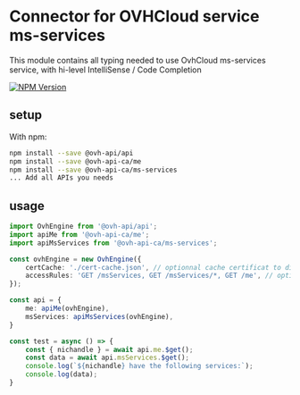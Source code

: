 # Connector for OVHCloud service ms-services

This module contains all typing needed to use OvhCloud ms-services service, with hi-level IntelliSense / Code Completion

[![NPM Version](https://img.shields.io/npm/v/@ovh-api-ca/ms-services.svg?style=flat)](https://www.npmjs.org/package/@ovh-api-ca/ms-services)

## setup

With npm:
````bash
npm install --save @ovh-api/api
npm install --save @ovh-api-ca/me
npm install --save @ovh-api-ca/ms-services
... Add all APIs you needs
````

## usage

````typescript
import OvhEngine from '@ovh-api/api';
import apiMe from '@ovh-api-ca/me';
import apiMsServices from '@ovh-api-ca/ms-services';

const ovhEngine = new OvhEngine({ 
    certCache: './cert-cache.json', // optionnal cache certificat to disk
    accessRules: 'GET /msServices, GET /msServices/*, GET /me', // optionnal limit the requested privileges.
});

const api = {
    me: apiMe(ovhEngine),
    msServices: apiMsServices(ovhEngine),
}

const test = async () => {
    const { nichandle } = await api.me.$get();
    const data = await api.msServices.$get();
    console.log(`${nichandle} have the following services:`);
    console.log(data);
}

````